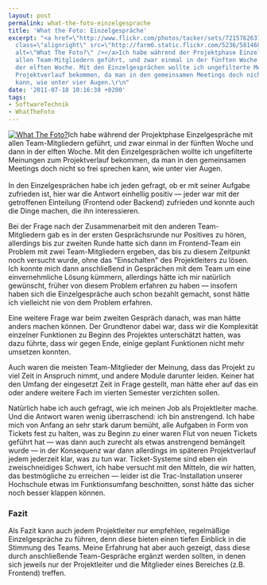 ```yaml
---
layout: post
permalink: what-the-foto-einzelgesprache
title: 'What the Foto: Einzelgespräche'
excerpt: "<a href=\"http://www.flickr.com/photos/tacker/sets/72157626379556132/\"><img
  class=\"alignright\" src=\"http://farm6.static.flickr.com/5236/5814600568_a78deedb78_m.jpg\"
  alt=\"What The Foto?\" /></a>Ich habe während der Projektphase Einzelgespräche mit
  allen Team-Mitgliedern geführt, und zwar einmal in der fünften Woche und dann in
  der elften Woche. Mit den Einzelgesprächen wollte ich ungefilterte Meinungen zum
  Projektverlauf bekommen, da man in den gemeinsamen Meetings doch nicht so frei sprechen
  kann, wie unter vier Augen.\r\n"
date: '2011-07-18 10:16:38 +0200'
tags:
- SoftwareTechnik
- WhatTheFoto
---
```

<p><a href="http://www.flickr.com/photos/tacker/sets/72157626379556132/"><img class="alignright" src="http://farm6.static.flickr.com/5236/5814600568_a78deedb78_m.jpg" alt="What The Foto?" /></a>Ich habe während der Projektphase Einzelgespräche mit allen Team-Mitgliedern geführt, und zwar einmal in der fünften Woche und dann in der elften Woche. Mit den Einzelgesprächen wollte ich ungefilterte Meinungen zum Projektverlauf bekommen, da man in den gemeinsamen Meetings doch nicht so frei sprechen kann, wie unter vier Augen.<br />
<a id="more"></a><a id="more-644"></a><br />
In den Einzelgesprächen habe ich jeden gefragt, ob er mit seiner Aufgabe zufrieden ist, hier war die Antwort einhellig positiv — jeder war mit der getroffenen Einteilung (Frontend oder Backend) zufrieden und konnte auch die Dinge machen, die ihn interessieren.</p>
<p>Bei der Frage nach der Zusammenarbeit mit den anderen Team-Mitgliedern gab es in der ersten Gesprächsrunde nur Positives zu hören, allerdings bis zur zweiten Runde hatte sich dann im Frontend-Team ein Problem mit zwei Team-Mitgliedern ergeben, das bis zu diesem Zeitpunkt noch versucht wurde, ohne das "Einschalten" des Projektleiters zu lösen. Ich konnte mich dann anschließend in Gesprächen mit dem Team um eine einvernehmliche Lösung kümmern, allerdings hätte ich mir natürlich gewünscht, früher von diesem Problem erfahren zu haben — insofern haben sich die Einzelgespräche auch schon bezahlt gemacht, sonst hätte ich vielleicht nie von dem Problem erfahren.</p>
<p>Eine weitere Frage war beim zweiten Gespräch danach, was man hätte anders machen können. Der Grundtenor dabei war, dass wir die Komplexität einzelner Funktionen zu Beginn des Projektes unterschätzt hatten, was dazu führte, dass wir gegen Ende, einige geplant Funktionen nicht mehr umsetzen konnten.</p>
<p>Auch waren die meisten Team-Mitglieder der Meinung, dass das Projekt zu viel Zeit in Anspruch nimmt, und andere Module darunter leiden. Keiner hat den Umfang der eingesetzt Zeit in Frage gestellt, man hätte eher auf das ein oder andere weitere Fach im vierten Semester verzichten sollen.</p>
<p>Natürlich habe ich auch gefragt, wie ich meinen Job als Projektleiter mache. Und die Antwort waren wenig überraschend: ich bin anstrengend. Ich habe mich von Anfang an sehr stark darum bemüht, alle Aufgaben in Form von Tickets fest zu halten, was zu Beginn zu einer waren Flut von neuen Tickets geführt hat — was dann auch zurecht als etwas anstrengend bemängelt wurde — in der Konsequenz war dann allerdings im späteren Projektverlauf jedem jederzeit klar, was zu tun war. Ticket-Systeme sind eben ein zweischneidiges Schwert, ich habe versucht mit den Mitteln, die wir hatten, das bestmögliche zu erreichen — leider ist die Trac-Installation unserer Hochschule etwas im Funktionsumfang beschnitten, sonst hätte das sicher noch besser klappen können.</p>
<h3 class="textimage">Fazit</h3>
<p>Als Fazit kann auch jedem Projektleiter nur empfehlen, regelmäßige Einzelgespräche zu führen, denn diese bieten einen tiefen Einblick in die Stimmung des Teams. Meine Erfahrung hat aber auch gezeigt, dass diese durch anschließende Team-Gespräche ergänzt werden sollten, in denen sich jeweils nur der Projektleiter und die Mitglieder eines Bereiches (z.B. Frontend) treffen.</p>
